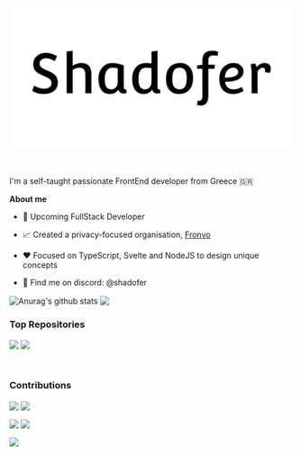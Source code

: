 <a href='https://shadofer.github.io'>
    <p align='center'>
        <picture>
            <source media="(prefers-color-scheme: dark)" srcset="https://raw.githubusercontent.com/Shadofer/Shadofer/main/.github/assets/shadofer-banner-white.svg">
            <img alt="Shadofer logo" src="https://raw.githubusercontent.com/Shadofer/Shadofer/main/.github/assets/shadofer-banner-dark.svg">
        </picture>
    </p>
</a>

<div>

<br />

I'm a self-taught passionate FrontEnd developer from Greece 🇬🇷

**About me**

- 💼 Upcoming FullStack Developer

- 📈 Created a privacy-focused organisation, [Fronvo](https://fronvo.com)

- ❤️ Focused on TypeScript, Svelte and NodeJS to design unique concepts

- 💬 Find me on discord: @shadofer

<img align="center" src="https://github-readme-stats.vercel.app/api?username=shadofer&show_icons=true&include_all_commits=true&hide_border=true" alt="Anurag's github stats" /> <img align="center" src="https://github-readme-stats.vercel.app/api/top-langs/?username=shadofer&layout=compact&hide_border=true" />


### Top Repositories

  <img align="center" src="https://github-readme-stats.vercel.app/api/pin/?username=fronvo&repo=site" />  <img align="center" src="https://github-readme-stats.vercel.app/api/pin/?username=fronvo&repo=server" />

<br />

### Contributions

  <img align="center" src="https://github-readme-stats.vercel.app/api/pin/?username=shiryel&repo=saos" /> <img align="center" src="https://github-readme-stats.vercel.app/api/pin/?username=pincer-org&repo=pincer" />

  <img align="center" src="https://github-readme-stats.vercel.app/api/pin/?username=dogegarden&repo=dogehouse.py" /> <img align="center" src="https://github-readme-stats.vercel.app/api/pin/?username=linuxmint&repo=mintwelcome" />

  <img align="center" src="https://github-readme-stats.vercel.app/api/pin/?username=dogegarden&repo=dogehouse.py" />

<br />
<br />